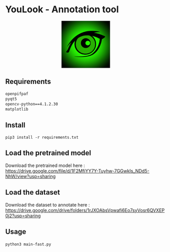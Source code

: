 # YouLook - Annotation tool

<p align="center">
  <img align="center" src="https://github.com/younesbelkada/YouLook/blob/main/logo.png" width=30% height=50%>
</p>


## Requirements

```
openpifpaf
pyqt5
opencv-python==4.1.2.30
matplotlib
```

## Install 

```
pip3 install -r requirements.txt
```

## Load the pretrained model

Download the pretrained model here : https://drive.google.com/file/d/1F2MfiYY7Y-Tuyhw-7GGwkIs_NDd5-NhW/view?usp=sharing

## Load the dataset

Download the dataset to annotate here : https://drive.google.com/drive/folders/1rJXOAbsVpwafi6Eo7syVosr6QVXEP0j2?usp=sharing

## Usage

```
python3 main-fast.py
```


